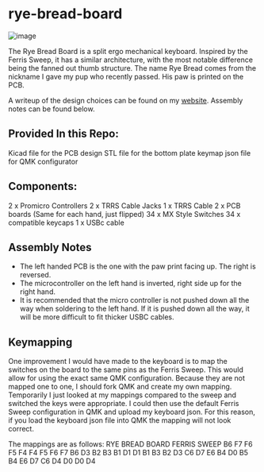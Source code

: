 # rye-bread-board
![image](https://github.com/user-attachments/assets/7f449cb1-57ff-4fca-83d4-30ec8acebabe)

The Rye Bread Board is a split ergo mechanical keyboard. Inspired by the Ferris Sweep, it has a similar architecture, with the most notable difference being the fanned out thumb structure. The name Rye Bread comes from the nickname I gave my pup who recently passed. His paw is printed on the PCB.

A writeup of the design choices can be found on my [website](https://www.davidboland.dev/blog/custom-keyboard-build-rye-bread-board). Assembly notes can be found below.

## Provided In this Repo:
Kicad file for the PCB design
STL file for the bottom plate
keymap json file for QMK configurator

## Components:
2 x Promicro Controllers 
2 x TRRS Cable Jacks
1 x TRRS Cable
2 x PCB boards (Same for each hand, just flipped)
34 x MX Style Switches
34 x compatible keycaps
1 x USBc cable

## Assembly Notes
- The left handed PCB is the one with the paw print facing up. The right is reversed.
- The microcontroller on the left hand is inverted, right side up for the right hand.
- It is recommended that the micro controller is not pushed down all the way when soldering to the left hand. If it is pushed down all the way, it will be more difficult to fit thicker USBC cables.

## Keymapping
One improvement I would have made to the keyboard is to map the switches on the board to the same pins as the Ferris Sweep. This would allow for using the exact same QMK configuration. Because they are not mapped one to one, I should fork QMK and create my own mapping. Temporarily I just looked at my mappings compared to the sweep and switched the keys were appropriate. I could then use the default Ferris Sweep configuration in QMK and upload my keyboard json. For this reason, if you load the keyboard json file into QMK the mapping will not look correct.

The mappings are as follows:
RYE BREAD BOARD          FERRIS SWEEP
B6 F7 F6 F5 F4           F4 F5 F6 F7 B6
D3 B2 B3 B1 D1           D1 B1 B3 B2 D3
C6 D7 E6 B4 D0           B5 B4 E6 D7 C6
         D4 D0                    D0 D4
